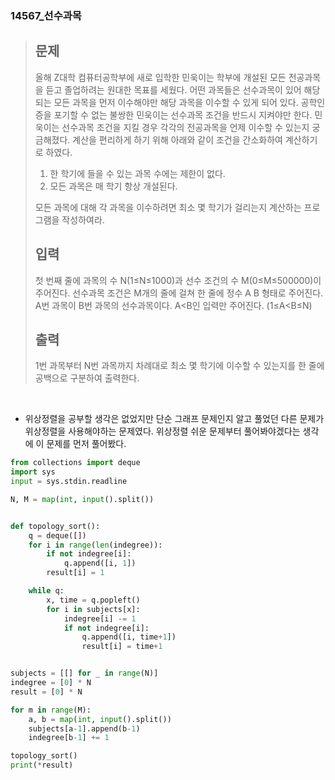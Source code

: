 ### 14567_선수과목

> ## 문제
>
> 올해 Z대학 컴퓨터공학부에 새로 입학한 민욱이는 학부에 개설된 모든 전공과목을 듣고 졸업하려는 원대한 목표를 세웠다. 어떤 과목들은 선수과목이 있어 해당되는 모든 과목을 먼저 이수해야만 해당 과목을 이수할 수 있게 되어 있다. 공학인증을 포기할 수 없는 불쌍한 민욱이는 선수과목 조건을 반드시 지켜야만 한다. 민욱이는 선수과목 조건을 지킬 경우 각각의 전공과목을 언제 이수할 수 있는지 궁금해졌다. 계산을 편리하게 하기 위해 아래와 같이 조건을 간소화하여 계산하기로 하였다.
>
> 1. 한 학기에 들을 수 있는 과목 수에는 제한이 없다.
> 2. 모든 과목은 매 학기 항상 개설된다.
>
> 모든 과목에 대해 각 과목을 이수하려면 최소 몇 학기가 걸리는지 계산하는 프로그램을 작성하여라.
>
> ## 입력
>
> 첫 번째 줄에 과목의 수 N(1≤N≤1000)과 선수 조건의 수 M(0≤M≤500000)이 주어진다. 선수과목 조건은 M개의 줄에 걸쳐 한 줄에 정수 A B 형태로 주어진다. A번 과목이 B번 과목의 선수과목이다. A<B인 입력만 주어진다. (1≤A<B≤N)
>
> ## 출력
>
> 1번 과목부터 N번 과목까지 차례대로 최소 몇 학기에 이수할 수 있는지를 한 줄에 공백으로 구분하여 출력한다.

<br>

- 위상정렬을 공부할 생각은 없었지만 단순 그래프 문제인지 알고 풀었던 다른 문제가 위상정렬을 사용해야하는 문제였다. 위상정렬 쉬운 문제부터 풀어봐야겠다는 생각에 이 문제를 먼저 풀어봤다.

```python
from collections import deque
import sys
input = sys.stdin.readline

N, M = map(int, input().split())


def topology_sort():
    q = deque([])
    for i in range(len(indegree)):
        if not indegree[i]:
            q.append([i, 1])
        result[i] = 1

    while q:
        x, time = q.popleft()
        for i in subjects[x]:
            indegree[i] -= 1
            if not indegree[i]:
                q.append([i, time+1])
                result[i] = time+1


subjects = [[] for _ in range(N)]
indegree = [0] * N
result = [0] * N

for m in range(M):
    a, b = map(int, input().split())
    subjects[a-1].append(b-1)
    indegree[b-1] += 1

topology_sort()
print(*result)
```


